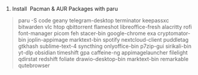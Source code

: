 1.  Install  Pacman & AUR Packages with paru

> paru -S code geany telegram-desktop terminator keepassxc bitwarden vlc htop qbittorrent flameshot libreoffice-fresh alacritty rofi font-manager picom feh stacer-bin google-chrome exa cryptomator-bin joplin-appimage marktext-bin spotify nextcloud-client puddletag gtkhash sublime-text-4 syncthing onlyoffice-bin p7zip-gui sirikali-bin yt-dlp obsidian timeshift gpa caffeine-ng appimagelauncher filelight qdirstat redshift foliate drawio-desktop-bin marktext-bin remarkable qutebrowser



